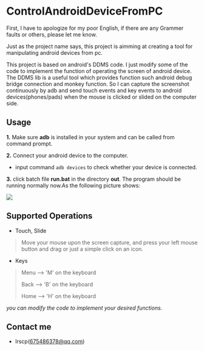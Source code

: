 ControlAndroidDeviceFromPC
==========================

First, I have to apologize for my poor English, if there are any Grammer faults or others, please let me know.


Just as the project name says, this project is aimming at creating a tool for manipulating android devices from pc.

This project is based on android's DDMS code. I just modify some of the code to implement the function of operating the screen of android device. The DDMS lib is a useful tool which provides function such android debug bridge connection and monkey function. So I can capture the screenshot continuously by adb and send touch events and key events to android devices(phones/pads) when the mouse is clicked or slided on the computer side.

Usage
-----

__1.__ Make sure **adb** is installed in your system and can be called from command prompt.

__2.__ Connect your android device to the computer.
* input command `adb devices` to check whether your device is connected.

__3.__ click batch file **run.bat** in the directory **out**. The program should be running normally now.As the following picture shows:

![](https://raw.githubusercontent.com/lrscp/ControlAndroidDeviceFromPC/master/pic/p1.jpg)


Supported Operations
--------------------
- Touch, Slide
> Move your mouse upon the screen capture, and press your left mouse button and drag or just a simple click on an icon.

- Keys
> Menu --> 'M' on the keyboard
> 
> Back --> 'B' on the keyboard
> 
> Home --> 'H' on the keyboard

*you can modify the code to implement your desired functions.*

Contact me
----------
* lrscp(675486378@qq.com)
